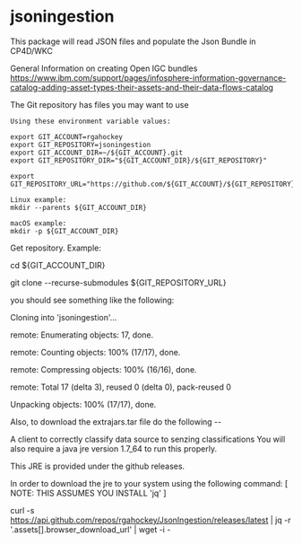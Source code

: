 # jsoningestion
This package will read JSON files and populate the Json Bundle in CP4D/WKC

General Information on creating Open IGC bundles
https://www.ibm.com/support/pages/infosphere-information-governance-catalog-adding-asset-types-their-assets-and-their-data-flows-catalog

The Git repository has files you may want to use

    Using these environment variable values:

    export GIT_ACCOUNT=rgahockey
    export GIT_REPOSITORY=jsoningestion
    export GIT_ACCOUNT_DIR=~/${GIT_ACCOUNT}.git
    export GIT_REPOSITORY_DIR="${GIT_ACCOUNT_DIR}/${GIT_REPOSITORY}"
    
    export GIT_REPOSITORY_URL="https://github.com/${GIT_ACCOUNT}/${GIT_REPOSITORY}.git"
    
    Linux example: 
    mkdir --parents ${GIT_ACCOUNT_DIR}
    
    macOS example:
    mkdir -p ${GIT_ACCOUNT_DIR}
    
    

Get repository. Example:

  cd  ${GIT_ACCOUNT_DIR}
  
  git clone  --recurse-submodules ${GIT_REPOSITORY_URL}
  
  you should see something like the following:
  
Cloning into 'jsoningestion'...

remote: Enumerating objects: 17, done.

remote: Counting objects: 100% (17/17), done.

remote: Compressing objects: 100% (16/16), done.

remote: Total 17 (delta 3), reused 0 (delta 0), pack-reused 0

Unpacking objects: 100% (17/17), done.

Also, to download the extrajars.tar file do the following --

A client to correctly classify data source to senzing classifications 
You will also require a java jre version 1.7_64 to run this properly. 

This JRE is provided under the github releases.

In order to download the jre to your system using the following command: [ NOTE: THIS ASSUMES YOU INSTALL 'jq' ]

curl -s https://api.github.com/repos/rgahockey/JsonIngestion/releases/latest | jq -r '.assets[].browser_download_url' | wget -i -





